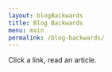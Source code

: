 ```yaml
---
layout: blogBackwards
title: Blog Backwards
menu: main
permalink: /blog-backwards/
---
```


Click a link, read an article.
